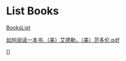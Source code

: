 # List Books

[BooksList](/BooksList.txt)

[如何阅读一本书.（美）艾德勒，（美）范多伦.pdf](/如何阅读一本书.（美）艾德勒，（美）范多伦.pdf)

[]
